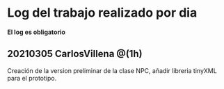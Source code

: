 # Log del trabajo realizado por dia
**El log es obligatorio**

## 20210305 CarlosVillena @(1h)
Creación de la version preliminar de la clase NPC, añadir libreria tinyXML para el prototipo.